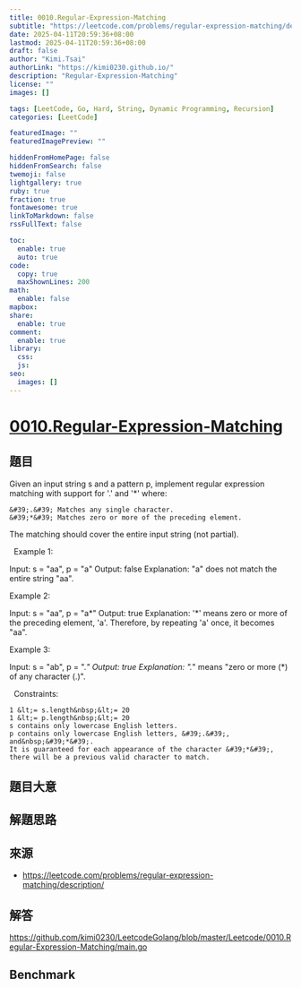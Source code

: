 ```yaml
---
title: 0010.Regular-Expression-Matching
subtitle: "https://leetcode.com/problems/regular-expression-matching/description/"
date: 2025-04-11T20:59:36+08:00
lastmod: 2025-04-11T20:59:36+08:00
draft: false
author: "Kimi.Tsai"
authorLink: "https://kimi0230.github.io/"
description: "Regular-Expression-Matching"
license: ""
images: []

tags: [LeetCode, Go, Hard, String, Dynamic Programming, Recursion]
categories: [LeetCode]

featuredImage: ""
featuredImagePreview: ""

hiddenFromHomePage: false
hiddenFromSearch: false
twemoji: false
lightgallery: true
ruby: true
fraction: true
fontawesome: true
linkToMarkdown: false
rssFullText: false

toc:
  enable: true
  auto: true
code:
  copy: true
  maxShownLines: 200
math:
  enable: false
mapbox:
share:
  enable: true
comment:
  enable: true
library:
  css:
  js:
seo:
  images: []
---
```


# [0010.Regular-Expression-Matching](https://leetcode.com/problems/regular-expression-matching/description/)

## 題目
Given an input string s&nbsp;and a pattern p, implement regular expression matching with support for &#39;.&#39; and &#39;*&#39; where:


	&#39;.&#39; Matches any single character.​​​​
	&#39;*&#39; Matches zero or more of the preceding element.


The matching should cover the entire input string (not partial).

&nbsp;
Example 1:


Input: s = &quot;aa&quot;, p = &quot;a&quot;
Output: false
Explanation: &quot;a&quot; does not match the entire string &quot;aa&quot;.


Example 2:


Input: s = &quot;aa&quot;, p = &quot;a*&quot;
Output: true
Explanation: &#39;*&#39; means zero or more of the preceding element, &#39;a&#39;. Therefore, by repeating &#39;a&#39; once, it becomes &quot;aa&quot;.


Example 3:


Input: s = &quot;ab&quot;, p = &quot;.*&quot;
Output: true
Explanation: &quot;.*&quot; means &quot;zero or more (*) of any character (.)&quot;.


&nbsp;
Constraints:


	1 &lt;= s.length&nbsp;&lt;= 20
	1 &lt;= p.length&nbsp;&lt;= 20
	s contains only lowercase English letters.
	p contains only lowercase English letters, &#39;.&#39;, and&nbsp;&#39;*&#39;.
	It is guaranteed for each appearance of the character &#39;*&#39;, there will be a previous valid character to match.

## 題目大意


## 解題思路


## 來源
* https://leetcode.com/problems/regular-expression-matching/description/

## 解答
https://github.com/kimi0230/LeetcodeGolang/blob/master/Leetcode/0010.Regular-Expression-Matching/main.go



## Benchmark


